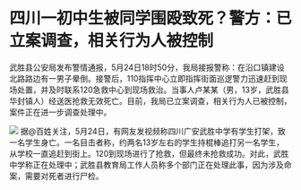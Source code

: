 # 四川一初中生被同学围殴致死？警方：已立案调查，相关行为人被控制

武胜县公安局发布警情通报，5月24日18时50分，我局接报警称：在沿口镇建设北路路边有一男子晕倒。接警后，110指挥中心立即指挥街面巡逻警力迅速赶到现场处置，并及时联系120急救中心到现场救治。当事人卢某某（男，13岁，武胜县华封镇人）经送医抢救无效死亡。目前，我局已立案调查，相关行为人已被控制，案件正在进一步调查处理中。

![](https://inews.gtimg.com/om_bt/OTMNk6fXicZ74t_Ertuf30pX0v-iZbOqJOGX4iq-4YsY0AA/1000)
据@百姓关注，5月24日，有网友发视频称四川广安武胜中学有学生打架，致一名学生身亡。一名目击者称，约两名13岁左右的学生持棍棒追打另一名学生，从学校一直追赶到街上。120到现场进行了抢救，但最终未抢救成功。对此，武胜中学称正在处理中；武胜县教育局工作人员称多个部门正在处理此事，因为涉及命案，需要对死者进行尸检。

